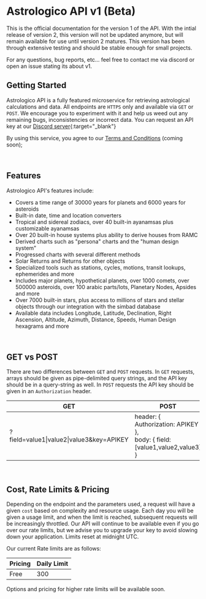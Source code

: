 # Astrologico API v1 (Beta)

This is the official documentation for the version 1 of the API. With the intial release of version 2, this version will not be updated anymore, but will remain available for use until version 2 matures. This version has been through extensive testing and should be stable enough for small projects.

For any questions, bug reports, etc... feel free to contact me via discord or open an issue stating its about v1.

## Getting Started

Astrologico API is a fully featured microservice for retrieving astrological calculations and data. All endpoints are `HTTPS` only and available via `GET` or `POST`. We encourage you to experiment with it and help us weed out any remaining bugs, inconsistencies or incorrect data. You can request an API key at our [Discord server](https://discord.gg/jtaCURK){:target="_blank"}

By using this service, you agree to our [Terms and Conditions](#) (coming soon);

<br>

## Features

Astrologico API's features include:

* Covers a time range of 30000 years for planets and 6000 years for asteroids
* Built-in date, time and location converters
* Tropical and sidereal zodiacs, over 40 built-in ayanamsas plus customizable ayanamsas
* Over 20 built-in house systems plus ability to derive houses from RAMC
* Derived charts such as "persona" charts and the "human design system"
* Progressed charts with several different methods
* Solar Returns and Returns for other objects
* Specialized tools such as stations, cycles, motions, transit lookups, ephemerides and more
* Includes major planets, hypothetical planets, over 1000 comets, over 500000 asteroids, over 100 arabic parts/lots, Planetary Nodes, Apsides and more
* Over 7000 built-in stars, plus access to millions of stars and stellar objects through our integration with the simbad database
* Available data includes Longitude, Latitude, Declination, Right Ascension, Altitude, Azimuth, Distance, Speeds, Human Design hexagrams and more

<br>
  
## GET vs POST

There are two differences between `GET` and `POST` requests. In `GET` requests, arrays should be given as pipe-delimited query strings, and the API key should be in a query-string as well. In `POST` requests the API key should be given in an `Authorization` header.

| GET  | POST |
| --- | --- |
| ?field=value1\|value2\|value3&key=APIKEY  | header: { Authorization: APIKEY },<br>body: { field: [value1,value2,value3] } |

<br>

## Cost, Rate Limits & Pricing

Depending on the endpoint and the parameters used, a request will have a given `cost` based on complexity and resource usage. Each day you will be given a usage limit, and when the limit is reached, subsequent requests will be increasingly throttled. Our API will continue to be available even if you go over our rate limits, but we advise you to upgrade your key to avoid slowing down your application. Limits reset at midnight UTC.

Our current Rate limits are as follows:

| Pricing | Daily Limit |
| --- | --- |
| Free | 300 |

Options and pricing for higher rate limits will be available soon.

<br><br><br>
